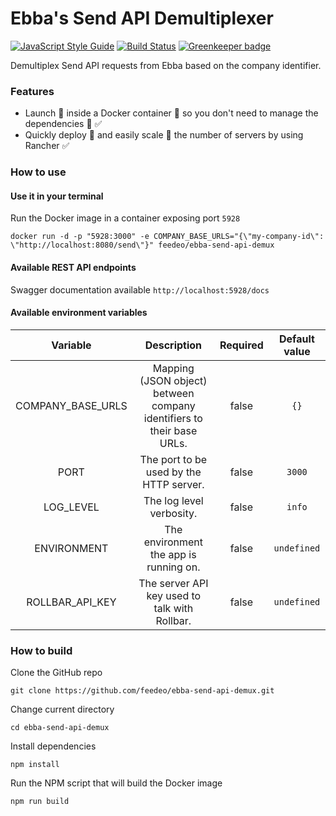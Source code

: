 # Ebba's Send API Demultiplexer

[![JavaScript Style Guide](https://img.shields.io/badge/code%20style-standard-brightgreen.svg)](http://standardjs.com/) 
[![Build Status](https://travis-ci.org/feedeo/ebba-send-api-demux.svg?branch=master)](https://travis-ci.org/feedeo/ebba-send-api-demux)
[![Greenkeeper badge](https://badges.greenkeeper.io/feedeo/ebba-send-api-demux.svg?token=8bba7d4da58903d25c528315d06549f98f1261382e58c5228f02ff01914025cb&ts=1498125217303)](https://greenkeeper.io/)

Demultiplex Send API requests from Ebba based on the company identifier.

### Features
* Launch :rocket: inside a Docker container :whale: so you don't need to manage the dependencies :raised_hands: :white_check_mark:
* Quickly deploy :runner: and easily scale :two_men_holding_hands: the number of servers by using Rancher :white_check_mark:

### How to use

#### Use it in your terminal
Run the Docker image in a container exposing port `5928`
```
docker run -d -p "5928:3000" -e COMPANY_BASE_URLS="{\"my-company-id\": \"http://localhost:8080/send\"}" feedeo/ebba-send-api-demux
```

#### Available REST API endpoints
Swagger documentation available `http://localhost:5928/docs`

#### Available environment variables
Variable | Description | Required | Default value
:---:|:---:|:---:|:---:
COMPANY_BASE_URLS | Mapping (JSON object) between company identifiers to their base URLs. | false | `{}`
PORT | The port to be used by the HTTP server. | false | `3000`
LOG_LEVEL | The log level verbosity. | false | `info`
ENVIRONMENT | The environment the app is running on. | false | `undefined`
ROLLBAR_API_KEY | The server API key used to talk with Rollbar. | false | `undefined`

### How to build
Clone the GitHub repo
```
git clone https://github.com/feedeo/ebba-send-api-demux.git
```

Change current directory
```
cd ebba-send-api-demux
```

Install dependencies
```
npm install
```

Run the NPM script that will build the Docker image
```
npm run build
```
